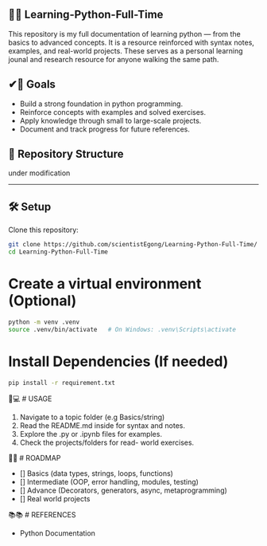 ## 🐍🐍 **Learning-Python-Full-Time**

This repository is my full documentation of learning python — from the basics to advanced concepts. It is a resource reinforced with syntax notes, examples, and real-world projects. These serves as a personal learning jounal and research resource for anyone walking the same path.



## ✔🎯 **Goals**
- Build a strong foundation in python programming.
- Reinforce concepts with examples and solved exercises.
- Apply knowledge through small to large-scale projects.
- Document and track progress for future references.


## 📂 **Repository Structure**
under modification

---

## 🛠️ Setup
Clone this repository:
```bash
git clone https://github.com/scientistEgong/Learning-Python-Full-Time/
cd Learning-Python-Full-Time
```

# Create a virtual environment (Optional)
```bash
python -m venv .venv
source .venv/bin/activate   # On Windows: .venv\Scripts\activate
```

# Install Dependencies (If needed)
```bash
pip install -r requirement.txt
```

📖💻 # USAGE
1. Navigate to a topic folder (e.g Basics/string)
2. Read the README.md inside for syntax and notes.
3. Explore the .py or .ipynb files for examples.
4. Check the projects/folders for read- world exercises.


🧭🚩 # ROADMAP
- [] Basics (data types, strings, loops, functions)
- [] Intermediate (OOP, error handling, modules, testing)
- [] Advance (Decorators, generators, async, metaprogramming)
- [] Real world projects


📚📚  # REFERENCES
-   Python Documentation
    
